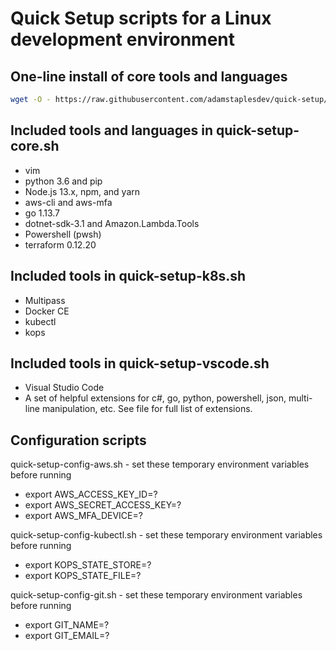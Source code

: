 # Quick Setup scripts for a Linux development environment

## One-line install of core tools and languages

``` bash
wget -O - https://raw.githubusercontent.com/adamstaplesdev/quick-setup/master/quick-setup-core.sh | bash
```

## Included tools and languages in quick-setup-core.sh

- vim
- python 3.6 and pip
- Node.js 13.x, npm, and yarn
- aws-cli and aws-mfa
- go 1.13.7
- dotnet-sdk-3.1 and Amazon.Lambda.Tools
- Powershell (pwsh)
- terraform 0.12.20

## Included tools in quick-setup-k8s.sh

- Multipass
- Docker CE
- kubectl
- kops

## Included tools in quick-setup-vscode.sh

- Visual Studio Code
- A set of helpful extensions for c#, go, python, powershell, json, multi-line manipulation, etc. See file for full list of extensions.

## Configuration scripts

quick-setup-config-aws.sh - set these temporary environment variables before running

- export AWS_ACCESS_KEY_ID=?
- export AWS_SECRET_ACCESS_KEY=?
- export AWS_MFA_DEVICE=?

quick-setup-config-kubectl.sh - set these temporary environment variables before running

- export KOPS_STATE_STORE=?
- export KOPS_STATE_FILE=?

quick-setup-config-git.sh - set these temporary environment variables before running

- export GIT_NAME=?
- export GIT_EMAIL=?
